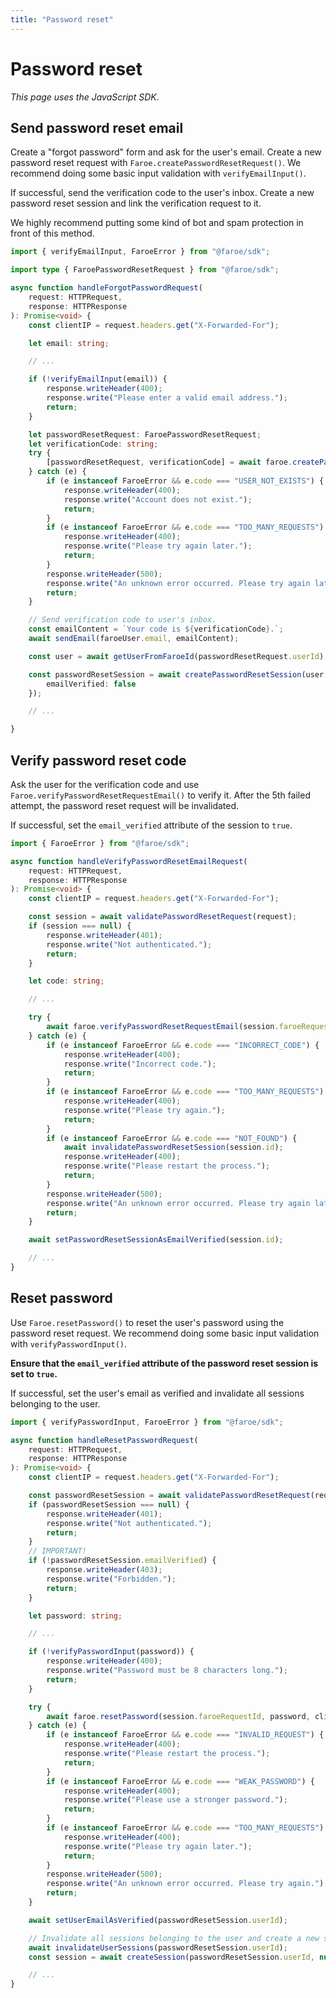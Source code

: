 ```yaml
---
title: "Password reset"
---
```


# Password reset

*This page uses the JavaScript SDK*.

## Send password reset email

Create a "forgot password" form and ask for the user's email. Create a new password reset request with `Faroe.createPasswordResetRequest()`. We recommend doing some basic input validation with `verifyEmailInput()`.

If successful, send the verification code to the user's inbox. Create a new password reset session and link the verification request to it.

We highly recommend putting some kind of bot and spam protection in front of this method.

```ts
import { verifyEmailInput, FaroeError } from "@faroe/sdk";

import type { FaroePasswordResetRequest } from "@faroe/sdk";

async function handleForgotPasswordRequest(
    request: HTTPRequest,
    response: HTTPResponse
): Promise<void> {
    const clientIP = request.headers.get("X-Forwarded-For");

    let email: string;

    // ...

    if (!verifyEmailInput(email)) {
        response.writeHeader(400);
        response.write("Please enter a valid email address.");
        return;
    }

    let passwordResetRequest: FaroePasswordResetRequest;
    let verificationCode: string;
    try {
        [passwordResetRequest, verificationCode] = await faroe.createPasswordResetRequest(email, clientIP);
    } catch (e) {
        if (e instanceof FaroeError && e.code === "USER_NOT_EXISTS") {
            response.writeHeader(400);
            response.write("Account does not exist.");
            return;
        }
        if (e instanceof FaroeError && e.code === "TOO_MANY_REQUESTS") {
            response.writeHeader(400);
            response.write("Please try again later.");
            return;
        }
        response.writeHeader(500);
        response.write("An unknown error occurred. Please try again later.");
        return;
    }

    // Send verification code to user's inbox.
    const emailContent = `Your code is ${verificationCode}.`;
    await sendEmail(faroeUser.email, emailContent);

    const user = await getUserFromFaroeId(passwordResetRequest.userId);

    const passwordResetSession = await createPasswordResetSession(user.id, passwordResetRequest.Id, {
        emailVerified: false
    });

    // ...

}
```

## Verify password reset code

Ask the user for the verification code and use `Faroe.verifyPasswordResetRequestEmail()` to verify it. After the 5th failed attempt, the password reset request will be invalidated.

If successful, set the `email_verified` attribute of the session to `true`.

```ts
import { FaroeError } from "@faroe/sdk";

async function handleVerifyPasswordResetEmailRequest(
    request: HTTPRequest,
    response: HTTPResponse
): Promise<void> {
    const clientIP = request.headers.get("X-Forwarded-For");

    const session = await validatePasswordResetRequest(request);
    if (session === null) {
        response.writeHeader(401);
        response.write("Not authenticated.");
        return;
    }

    let code: string;

    // ...

    try {
        await faroe.verifyPasswordResetRequestEmail(session.faroeRequestId, code, clientIP);
    } catch (e) {
        if (e instanceof FaroeError && e.code === "INCORRECT_CODE") {
            response.writeHeader(400);
            response.write("Incorrect code.");
            return;
        }
        if (e instanceof FaroeError && e.code === "TOO_MANY_REQUESTS") {
            response.writeHeader(400);
            response.write("Please try again.");
            return;
        }
        if (e instanceof FaroeError && e.code === "NOT_FOUND") {
            await invalidatePasswordResetSession(session.id);
            response.writeHeader(400);
            response.write("Please restart the process.");
            return;
        }
        response.writeHeader(500);
        response.write("An unknown error occurred. Please try again later.");
        return;
    }

    await setPasswordResetSessionAsEmailVerified(session.id);

    // ...
}
```

## Reset password

Use `Faroe.resetPassword()` to reset the user's password using the password reset request. We recommend doing some basic input validation with `verifyPasswordInput()`.

**Ensure that the `email_verified` attribute of the password reset session is set to `true`.**

If successful, set the user's email as verified and invalidate all sessions belonging to the user.

```ts
import { verifyPasswordInput, FaroeError } from "@faroe/sdk";

async function handleResetPasswordRequest(
    request: HTTPRequest,
    response: HTTPResponse
): Promise<void> {
    const clientIP = request.headers.get("X-Forwarded-For");

    const passwordResetSession = await validatePasswordResetRequest(request);
    if (passwordResetSession === null) {
        response.writeHeader(401);
        response.write("Not authenticated.");
        return;
    }
    // IMPORTANT!
    if (!passwordResetSession.emailVerified) {
        response.writeHeader(403);
        response.write("Forbidden.");
        return;
    }

    let password: string;

    // ...

    if (!verifyPasswordInput(password)) {
        response.writeHeader(400);
        response.write("Password must be 8 characters long.");
        return;
    }

    try {
        await faroe.resetPassword(session.faroeRequestId, password, clientIP);
    } catch (e) {
        if (e instanceof FaroeError && e.code === "INVALID_REQUEST") {
            response.writeHeader(400);
            response.write("Please restart the process.");
            return;
        }
        if (e instanceof FaroeError && e.code === "WEAK_PASSWORD") {
            response.writeHeader(400);
            response.write("Please use a stronger password.");
            return;
        }
        if (e instanceof FaroeError && e.code === "TOO_MANY_REQUESTS") {
            response.writeHeader(400);
            response.write("Please try again later.");
            return;
        }
        response.writeHeader(500);
        response.write("An unknown error occurred. Please try again.");
        return;
    }

    await setUserEmailAsVerified(passwordResetSession.userId);

    // Invalidate all sessions belonging to the user and create a new session.
    await invalidateUserSessions(passwordResetSession.userId);
    const session = await createSession(passwordResetSession.userId, null);

    // ...
}
```
